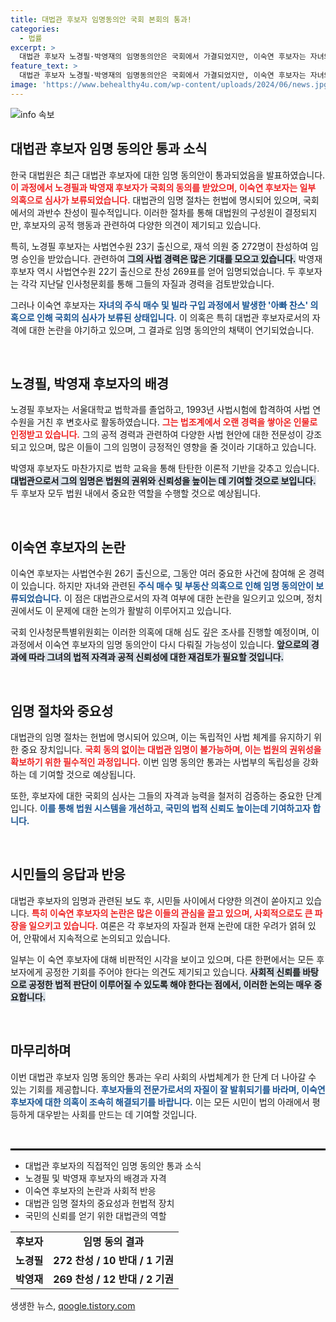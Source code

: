 ```yaml
---
title: 대법관 후보자 임명동의안 국회 본회의 통과!
categories:
  - 법률
excerpt: >
  대법관 후보자 노경필·박영재의 임명동의안은 국회에서 가결되었지만, 이숙연 후보자는 자녀와 관련된 의혹으로 심사가 보류되었습니다. 정치적 파장이 커지고 있는 상황, 앞으로의 향방은?
feature_text: >
  대법관 후보자 노경필·박영재의 임명동의안은 국회에서 가결되었지만, 이숙연 후보자는 자녀와 관련된 의혹으로 심사가 보류되었습니다. 정치적 파장이 커지고 있는 상황, 앞으로의 향방은?
image: 'https://www.behealthy4u.com/wp-content/uploads/2024/06/news.jpg'
---
```


<p><img src="https://www.behealthy4u.com/wp-content/uploads/2024/06/news.jpg" alt="info 속보" /></p>

<h2 data-ke-size="size26">대법관 후보자 임명 동의안 통과 소식</h2>

<p data-ke-size="size16">한국 대법원은 최근 대법관 후보자에 대한 임명 동의안이 통과되었음을 발표하였습니다. <b><span style="color: #ee2323;">이 과정에서 노경필과 박영재 후보자가 국회의 동의를 받았으며, 이숙연 후보자는 일부 의혹으로 심사가 보류되었습니다.</span></b> 대법관의 임명 절차는 헌법에 명시되어 있으며, 국회에서의 과반수 찬성이 필수적입니다. 이러한 절차를 통해 대법원의 구성원이 결정되지만, 후보자의 공적 행동과 관련하여 다양한 의견이 제기되고 있습니다.</p>

<p data-ke-size="size16">특히, 노경필 후보자는 사법연수원 23기 출신으로, 재석 의원 중 272명이 찬성하여 임명 승인을 받았습니다. 관련하여 <b><span style="background-color: #21538527;">그의 사법 경력은 많은 기대를 모으고 있습니다.</span></b> 박영재 후보자 역시 사법연수원 22기 출신으로 찬성 269표를 얻어 임명되었습니다. 두 후보자는 각각 지난달 인사청문회를 통해 그들의 자질과 경력을 검토받았습니다.</p>

<p data-ke-size="size16">그러나 이숙연 후보자는 <b><span style="color: #1a5490;">자녀의 주식 매수 및 빌라 구입 과정에서 발생한 '아빠 찬스' 의혹으로 인해 국회의 심사가 보류된 상태입니다.</span></b> 이 의혹은 특히 대법관 후보자로서의 자격에 대한 논란을 야기하고 있으며, 그 결과로 임명 동의안의 채택이 연기되었습니다.</p>

<p data-ke-size="size16">&nbsp;</p>

<h2 data-ke-size="size26">노경필, 박영재 후보자의 배경</h2>

<p data-ke-size="size16">노경필 후보자는 서울대학교 법학과를 졸업하고, 1993년 사법시험에 합격하여 사법 연수원을 거친 후 변호사로 활동하였습니다. <b><span style="color: #ee2323;">그는 법조계에서 오랜 경력을 쌓아온 인물로 인정받고 있습니다.</span></b> 그의 공적 경력과 관련하여 다양한 사법 현안에 대한 전문성이 강조되고 있으며, 많은 이들이 그의 임명이 긍정적인 영향을 줄 것이라 기대하고 있습니다.</p>

<p data-ke-size="size16">박영재 후보자도 마찬가지로 법학 교육을 통해 탄탄한 이론적 기반을 갖추고 있습니다. <b><span style="background-color: #21538527;">대법관으로서 그의 임명은 법원의 권위와 신뢰성을 높이는 데 기여할 것으로 보입니다.</span></b> 두 후보자 모두 법원 내에서 중요한 역할을 수행할 것으로 예상됩니다.</p>

<p data-ke-size="size16">&nbsp;</p>

<h2 data-ke-size="size26">이숙연 후보자의 논란</h2>

<p data-ke-size="size16">이숙연 후보자는 사법연수원 26기 출신으로, 그동안 여러 중요한 사건에 참여해 온 경력이 있습니다. 하지만 자녀와 관련된 <b><span style="color: #1a5490;">주식 매수 및 부동산 의혹으로 인해 임명 동의안이 보류되었습니다.</span></b> 이 점은 대법관으로서의 자격 여부에 대한 논란을 일으키고 있으며, 정치권에서도 이 문제에 대한 논의가 활발히 이루어지고 있습니다.</p>

<p data-ke-size="size16">국회 인사청문특별위원회는 이러한 의혹에 대해 심도 깊은 조사를 진행할 예정이며, 이 과정에서 이숙연 후보자의 임명 동의안이 다시 다뤄질 가능성이 있습니다. <b><span style="background-color: #21538527;">앞으로의 경과에 따라 그녀의 법적 자격과 공적 신뢰성에 대한 재검토가 필요할 것입니다.</span></b></p>

<p data-ke-size="size16">&nbsp;</p>

<h2 data-ke-size="size26">임명 절차와 중요성</h2>

<p data-ke-size="size16">대법관의 임명 절차는 헌법에 명시되어 있으며, 이는 독립적인 사법 체계를 유지하기 위한 중요 장치입니다. <b><span style="color: #ee2323;">국회 동의 없이는 대법관 임명이 불가능하며, 이는 법원의 권위성을 확보하기 위한 필수적인 과정입니다.</span></b> 이번 임명 동의안 통과는 사법부의 독립성을 강화하는 데 기여할 것으로 예상됩니다.</p>

<p data-ke-size="size16">또한, 후보자에 대한 국회의 심사는 그들의 자격과 능력을 철저히 검증하는 중요한 단계입니다. <b><span style="color: #1a5490;">이를 통해 법원 시스템을 개선하고, 국민의 법적 신뢰도 높이는데 기여하고자 합니다.</span></b></p>

<p data-ke-size="size16">&nbsp;</p>

<h2 data-ke-size="size26">시민들의 응답과 반응</h2>

<p data-ke-size="size16">대법관 후보자의 임명과 관련된 보도 후, 시민들 사이에서 다양한 의견이 쏟아지고 있습니다. <b><span style="color: #ee2323;">특히 이숙연 후보자의 논란은 많은 이들의 관심을 끌고 있으며, 사회적으로도 큰 파장을 일으키고 있습니다.</span></b> 여론은 각 후보자의 자질과 현재 논란에 대한 우려가 얽혀 있어, 안팎에서 지속적으로 논의되고 있습니다.</p>

<p data-ke-size="size16">일부는 이 숙연 후보자에 대해 비판적인 시각을 보이고 있으며, 다른 한편에서는 모든 후보자에게 공정한 기회를 주어야 한다는 의견도 제기되고 있습니다. <b><span style="background-color: #21538527;">사회적 신뢰를 바탕으로 공정한 법적 판단이 이루어질 수 있도록 해야 한다는 점에서, 이러한 논의는 매우 중요합니다.</span></b></p>

<p data-ke-size="size16">&nbsp;</p>

<h2 data-ke-size="size26">마무리하며</h2>

<p data-ke-size="size16">이번 대법관 후보자 임명 동의안 통과는 우리 사회의 사법체계가 한 단계 더 나아갈 수 있는 기회를 제공합니다. <b><span style="color: #1a5490;">후보자들의 전문가로서의 자질이 잘 발휘되기를 바라며, 이숙연 후보자에 대한 의혹이 조속히 해결되기를 바랍니다.</span></b> 이는 모든 시민이 법의 아래에서 평등하게 대우받는 사회를 만드는 데 기여할 것입니다.</p>

<p data-ke-size="size16">&nbsp;</p>

<hr style="border: 1px solid #000;"/>

<ul>
    <li>대법관 후보자의 직접적인 임명 동의안 통과 소식</li>
    <li>노경필 및 박영재 후보자의 배경과 자격</li>
    <li>이숙연 후보자의 논란과 사회적 반응</li>
    <li>대법관 임명 절차의 중요성과 헌법적 장치</li>
    <li>국민의 신뢰를 얻기 위한 대법관의 역할</li>
</ul>

<table style="width: 100%;">
    <tr>
        <td style="text-align: center; height: 17px;"><b>후보자</b></td>
        <td style="text-align: center; height: 17px;"><b>임명 동의 결과</b></td>
    </tr>
    <tr>
        <td style="text-align: center; height: 17px;"><b>노경필</b></td>
        <td style="text-align: center; height: 17px;"><b>272 찬성 / 10 반대 / 1 기권</b></td>
    </tr>
    <tr>
        <td style="text-align: center; height: 17px;"><b>박영재</b></td>
        <td style="text-align: center; height: 17px;"><b>269 찬성 / 12 반대 / 2 기권</b></td>
    </tr>
</table>
생생한 뉴스, <a href="https://qoogle.tistory.com" rel="dofollow">qoogle.tistory.com</a>


